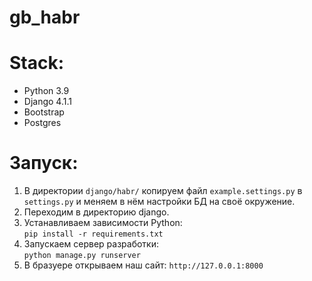 # gb_habr

# Stack:
- Python 3.9
- Django 4.1.1
- Bootstrap
- Postgres

# Запуск:
1. В директории `django/habr/` копируем файл `example.settings.py` в `settings.py` и меняем в нём настройки БД на своё окружение. 
2. Переходим в директорию django.
3. Устанавливаем зависимости Python:  
`pip install -r requirements.txt`
4. Запускаем сервер разработки:  
`python manage.py runserver`
5. В бразуере открываем наш сайт:
`http://127.0.0.1:8000`